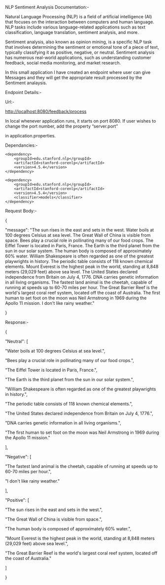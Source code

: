 ﻿NLP Sentiment Analysis Documentation:-

Natural Language Processing (NLP) is a field of artificial intelligence (AI) that focuses on the interaction between computers and human language. NLP tasks include various language-related applications such as text classification, language translation, sentiment analysis, and more.

Sentiment analysis, also known as opinion mining, is a specific NLP task that involves determining the sentiment or emotional tone of a piece of text, typically classifying it as positive, negative, or neutral. Sentiment analysis has numerous real-world applications, such as understanding customer feedback, social media monitoring, and market research.

In this small application I have created an endpoint where user can give Messages and they will get the appropriate result processed by the Sentiment analaysis. 


Endpoint Details:-

Url:-

<http://localhost:8080/feedback/process>

In local whenever application runs, it starts on port 8080. If user wishes to change the port number, add the property “server.port”

in application.properties.

Dependancies:-

	<dependency>
		<groupId>edu.stanford.nlp</groupId>
		<artifactId>stanford-corenlp</artifactId>
		<version>4.5.4</version>
	</dependency>

	<dependency>
		<groupId>edu.stanford.nlp</groupId>
		<artifactId>stanford-corenlp</artifactId>
		<version>4.5.4</version>
		<classifier>models</classifier>
	</dependency>

Request Body:-

{

"message": "The sun rises in the east and sets in the west. Water boils at 100 degrees Celsius at sea level. The Great Wall of China is visible from space. Bees play a crucial role in pollinating many of our food crops. The Eiffel Tower is located in Paris, France. The Earth is the third planet from the sun in our solar system. The human body is composed of approximately 60% water. William Shakespeare is often regarded as one of the greatest playwrights in history. The periodic table consists of 118 known chemical elements.   Mount Everest is the highest peak in the world, standing at 8,848 meters (29,029 feet) above sea level. The United States declared independence from Britain on July 4, 1776. DNA carries genetic information in all living organisms. The fastest land animal is the cheetah, capable of running at speeds up to 60-70 miles per hour. The Great Barrier Reef is the world's largest coral reef system, located off the coast of Australia. The first human to set foot on the moon was Neil Armstrong in 1969 during the Apollo 11 mission. I don't like rainy weather."

}


Response:-

{

"Neutral": [

"Water boils at 100 degrees Celsius at sea level.",

"Bees play a crucial role in pollinating many of our food crops.",

"The Eiffel Tower is located in Paris, France.",

"The Earth is the third planet from the sun in our solar system.",

"William Shakespeare is often regarded as one of the greatest playwrights in history.",

"The periodic table consists of 118 known chemical elements.",

"The United States declared independence from Britain on July 4, 1776.",

"DNA carries genetic information in all living organisms.",

"The first human to set foot on the moon was Neil Armstrong in 1969 during the Apollo 11 mission."

],

"Negative": [

"The fastest land animal is the cheetah, capable of running at speeds up to 60-70 miles per hour.",

"I don't like rainy weather."

],

"Positive": [

"The sun rises in the east and sets in the west.",

"The Great Wall of China is visible from space.",

"The human body is composed of approximately 60% water.",

"Mount Everest is the highest peak in the world, standing at 8,848 meters (29,029 feet) above sea level.",

"The Great Barrier Reef is the world's largest coral reef system, located off the coast of Australia."

]

}

